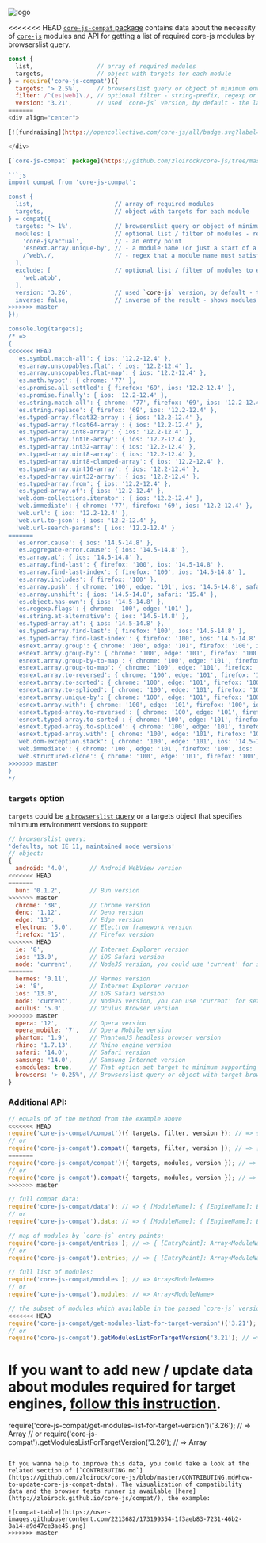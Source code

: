 ![logo](https://user-images.githubusercontent.com/2213682/146607186-8e13ddef-26a4-4ebf-befd-5aac9d77c090.png)

<<<<<<< HEAD
[`core-js-compat` package](https://github.com/zloirock/core-js/tree/master/packages/core-js-compat) contains data about the necessity of [`core-js`](https://github.com/zloirock/core-js) modules and API for getting a list of required core-js modules by browserslist query.

```js
const {
  list,                  // array of required modules
  targets,               // object with targets for each module
} = require('core-js-compat')({
  targets: '> 2.5%',     // browserslist query or object of minimum environment versions to support
  filter: /^(es|web)\./, // optional filter - string-prefix, regexp or list of modules
  version: '3.21',       // used `core-js` version, by default - the latest
=======
<div align="center">

[![fundraising](https://opencollective.com/core-js/all/badge.svg?label=fundraising)](https://opencollective.com/core-js) [![PRs welcome](https://img.shields.io/badge/PRs-welcome-brightgreen.svg)](https://github.com/zloirock/core-js/blob/master/CONTRIBUTING.md) [![version](https://img.shields.io/npm/v/core-js-compat.svg)](https://www.npmjs.com/package/core-js-compat) [![core-js-pure downloads](https://img.shields.io/npm/dm/core-js-compat.svg?label=npm%20i%20core-js-compat)](https://npm-stat.com/charts.html?package=core-js&package=core-js-pure&package=core-js-compat&from=2014-11-18)

</div>

[`core-js-compat` package](https://github.com/zloirock/core-js/tree/master/packages/core-js-compat) contains data about the necessity of [`core-js`](https://github.com/zloirock/core-js) modules and API for getting a list of required core-js modules by browserslist query.

```js
import compat from 'core-js-compat';

const {
  list,                       // array of required modules
  targets,                    // object with targets for each module
} = compat({
  targets: '> 1%',            // browserslist query or object of minimum environment versions to support, see below
  modules: [                  // optional list / filter of modules - regex, sting or an array of them:
    'core-js/actual',         // - an entry point
    'esnext.array.unique-by', // - a module name (or just a start of a module name)
    /^web\./,                 // - regex that a module name must satisfy
  ],
  exclude: [                  // optional list / filter of modules to exclude, the signature is similar to `modules` option
    'web.atob',
  ],
  version: '3.26',            // used `core-js` version, by default - the latest
  inverse: false,             // inverse of the result - shows modules that are NOT required for the target environment
>>>>>>> master
});

console.log(targets);
/* =>
{
<<<<<<< HEAD
  'es.symbol.match-all': { ios: '12.2-12.4' },
  'es.array.unscopables.flat': { ios: '12.2-12.4' },
  'es.array.unscopables.flat-map': { ios: '12.2-12.4' },
  'es.math.hypot': { chrome: '77' },
  'es.promise.all-settled': { firefox: '69', ios: '12.2-12.4' },
  'es.promise.finally': { ios: '12.2-12.4' },
  'es.string.match-all': { chrome: '77', firefox: '69', ios: '12.2-12.4' },
  'es.string.replace': { firefox: '69', ios: '12.2-12.4' },
  'es.typed-array.float32-array': { ios: '12.2-12.4' },
  'es.typed-array.float64-array': { ios: '12.2-12.4' },
  'es.typed-array.int8-array': { ios: '12.2-12.4' },
  'es.typed-array.int16-array': { ios: '12.2-12.4' },
  'es.typed-array.int32-array': { ios: '12.2-12.4' },
  'es.typed-array.uint8-array': { ios: '12.2-12.4' },
  'es.typed-array.uint8-clamped-array': { ios: '12.2-12.4' },
  'es.typed-array.uint16-array': { ios: '12.2-12.4' },
  'es.typed-array.uint32-array': { ios: '12.2-12.4' },
  'es.typed-array.from': { ios: '12.2-12.4' },
  'es.typed-array.of': { ios: '12.2-12.4' },
  'web.dom-collections.iterator': { ios: '12.2-12.4' },
  'web.immediate': { chrome: '77', firefox: '69', ios: '12.2-12.4' },
  'web.url': { ios: '12.2-12.4' },
  'web.url.to-json': { ios: '12.2-12.4' },
  'web.url-search-params': { ios: '12.2-12.4' }
=======
  'es.error.cause': { ios: '14.5-14.8' },
  'es.aggregate-error.cause': { ios: '14.5-14.8' },
  'es.array.at': { ios: '14.5-14.8' },
  'es.array.find-last': { firefox: '100', ios: '14.5-14.8' },
  'es.array.find-last-index': { firefox: '100', ios: '14.5-14.8' },
  'es.array.includes': { firefox: '100' },
  'es.array.push': { chrome: '100', edge: '101', ios: '14.5-14.8', safari: '15.4' },
  'es.array.unshift': { ios: '14.5-14.8', safari: '15.4' },
  'es.object.has-own': { ios: '14.5-14.8' },
  'es.regexp.flags': { chrome: '100', edge: '101' },
  'es.string.at-alternative': { ios: '14.5-14.8' },
  'es.typed-array.at': { ios: '14.5-14.8' },
  'es.typed-array.find-last': { firefox: '100', ios: '14.5-14.8' },
  'es.typed-array.find-last-index': { firefox: '100', ios: '14.5-14.8' },
  'esnext.array.group': { chrome: '100', edge: '101', firefox: '100', ios: '14.5-14.8', safari: '15.4' },
  'esnext.array.group-by': { chrome: '100', edge: '101', firefox: '100', ios: '14.5-14.8', safari: '15.4' },
  'esnext.array.group-by-to-map': { chrome: '100', edge: '101', firefox: '100', ios: '14.5-14.8', safari: '15.4' },
  'esnext.array.group-to-map': { chrome: '100', edge: '101', firefox: '100', ios: '14.5-14.8', safari: '15.4' },
  'esnext.array.to-reversed': { chrome: '100', edge: '101', firefox: '100', ios: '14.5-14.8', safari: '15.4' },
  'esnext.array.to-sorted': { chrome: '100', edge: '101', firefox: '100', ios: '14.5-14.8', safari: '15.4' },
  'esnext.array.to-spliced': { chrome: '100', edge: '101', firefox: '100', ios: '14.5-14.8', safari: '15.4' },
  'esnext.array.unique-by': { chrome: '100', edge: '101', firefox: '100', ios: '14.5-14.8', safari: '15.4' },
  'esnext.array.with': { chrome: '100', edge: '101', firefox: '100', ios: '14.5-14.8', safari: '15.4' },
  'esnext.typed-array.to-reversed': { chrome: '100', edge: '101', firefox: '100', ios: '14.5-14.8', safari: '15.4' },
  'esnext.typed-array.to-sorted': { chrome: '100', edge: '101', firefox: '100', ios: '14.5-14.8', safari: '15.4' },
  'esnext.typed-array.to-spliced': { chrome: '100', edge: '101', firefox: '100', ios: '14.5-14.8', safari: '15.4' },
  'esnext.typed-array.with': { chrome: '100', edge: '101', firefox: '100', ios: '14.5-14.8', safari: '15.4' },
  'web.dom-exception.stack': { chrome: '100', edge: '101', ios: '14.5-14.8', safari: '15.4' },
  'web.immediate': { chrome: '100', edge: '101', firefox: '100', ios: '14.5-14.8', safari: '15.4' },
  'web.structured-clone': { chrome: '100', edge: '101', firefox: '100', ios: '14.5-14.8', safari: '15.4' }
>>>>>>> master
}
*/
```

### `targets` option
`targets` could be [a `browserslist` query](https://github.com/browserslist/browserslist) or a targets object that specifies minimum environment versions to support:
```js
// browserslist query:
'defaults, not IE 11, maintained node versions'
// object:
{
  android: '4.0',      // Android WebView version
<<<<<<< HEAD
=======
  bun: '0.1.2',        // Bun version
>>>>>>> master
  chrome: '38',        // Chrome version
  deno: '1.12',        // Deno version
  edge: '13',          // Edge version
  electron: '5.0',     // Electron framework version
  firefox: '15',       // Firefox version
<<<<<<< HEAD
  ie: '8',             // Internet Explorer version
  ios: '13.0',         // iOS Safari version
  node: 'current',     // NodeJS version, you could use 'current' for set it to currently used
=======
  hermes: '0.11',      // Hermes version
  ie: '8',             // Internet Explorer version
  ios: '13.0',         // iOS Safari version
  node: 'current',     // NodeJS version, you can use 'current' for set it to currently used
  oculus: '5.0',       // Oculus Browser version
>>>>>>> master
  opera: '12',         // Opera version
  opera_mobile: '7',   // Opera Mobile version
  phantom: '1.9',      // PhantomJS headless browser version
  rhino: '1.7.13',     // Rhino engine version
  safari: '14.0',      // Safari version
  samsung: '14.0',     // Samsung Internet version
  esmodules: true,     // That option set target to minimum supporting ES Modules versions of all browsers
  browsers: '> 0.25%', // Browserslist query or object with target browsers
}
```

### Additional API:

```js
// equals of of the method from the example above
<<<<<<< HEAD
require('core-js-compat/compat')({ targets, filter, version }); // => { list: Array<ModuleName>, targets: { [ModuleName]: { [EngineName]: EngineVersion } } }
// or
require('core-js-compat').compat({ targets, filter, version }); // => { list: Array<ModuleName>, targets: { [ModuleName]: { [EngineName]: EngineVersion } } }
=======
require('core-js-compat/compat')({ targets, modules, version }); // => { list: Array<ModuleName>, targets: { [ModuleName]: { [EngineName]: EngineVersion } } }
// or
require('core-js-compat').compat({ targets, modules, version }); // => { list: Array<ModuleName>, targets: { [ModuleName]: { [EngineName]: EngineVersion } } }
>>>>>>> master

// full compat data:
require('core-js-compat/data'); // => { [ModuleName]: { [EngineName]: EngineVersion } }
// or
require('core-js-compat').data; // => { [ModuleName]: { [EngineName]: EngineVersion } }

// map of modules by `core-js` entry points:
require('core-js-compat/entries'); // => { [EntryPoint]: Array<ModuleName> }
// or
require('core-js-compat').entries; // => { [EntryPoint]: Array<ModuleName> }

// full list of modules:
require('core-js-compat/modules'); // => Array<ModuleName>
// or
require('core-js-compat').modules; // => Array<ModuleName>

// the subset of modules which available in the passed `core-js` version:
<<<<<<< HEAD
require('core-js-compat/get-modules-list-for-target-version')('3.21'); // => Array<ModuleName>
// or
require('core-js-compat').getModulesListForTargetVersion('3.21'); // => Array<ModuleName>
```

If you want to add new / update data about modules required for target engines, [follow this instruction](https://github.com/zloirock/core-js/blob/master/CONTRIBUTING.md#updating-core-js-compat-data).
=======
require('core-js-compat/get-modules-list-for-target-version')('3.26'); // => Array<ModuleName>
// or
require('core-js-compat').getModulesListForTargetVersion('3.26'); // => Array<ModuleName>
```

If you wanna help to improve this data, you could take a look at the related section of [`CONTRIBUTING.md`](https://github.com/zloirock/core-js/blob/master/CONTRIBUTING.md#how-to-update-core-js-compat-data). The visualization of compatibility data and the browser tests runner is available [here](http://zloirock.github.io/core-js/compat/), the example:

![compat-table](https://user-images.githubusercontent.com/2213682/173199354-1f3aeb83-7231-46b2-8a14-a9d47ce3ae45.png)
>>>>>>> master
